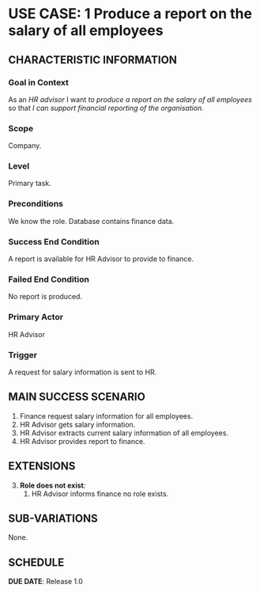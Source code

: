 # USE CASE: 1 Produce a report on the salary of all employees

## CHARACTERISTIC INFORMATION

### Goal in Context

As an *HR advisor* I want *to produce a report on the salary of all employees* so that *I can support financial reporting of the organisation.*

### Scope

Company.

### Level

Primary task.

### Preconditions

We know the role.  Database contains finance data.

### Success End Condition

A report is available for HR Advisor to provide to finance.

### Failed End Condition

No report is produced.

### Primary Actor

HR Advisor

### Trigger

A request for salary information is sent to HR.

## MAIN SUCCESS SCENARIO

1. Finance request salary information for all employees.
2. HR Advisor gets salary information.
3. HR Advisor extracts current salary information of all employees.
4. HR Advisor provides report to finance.

## EXTENSIONS

3. **Role does not exist**:
    1. HR Advisor informs finance no role exists.

## SUB-VARIATIONS

None.

## SCHEDULE

**DUE DATE**: Release 1.0